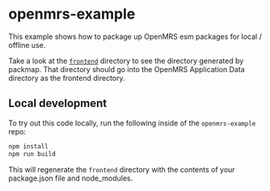 # openmrs-example

This example shows how to package up OpenMRS esm packages for local / offline use.

Take a look at the [`frontend`](frontend) directory to see the directory generated by packmap. That directory should go into the OpenMRS Application Data directory as the frontend directory.

## Local development
To try out this code locally, run the following inside of the `openmrs-example` repo:

```sh
npm install
npm run build
```

This will regenerate the `frontend` directory with the contents of your package.json file and node_modules.
